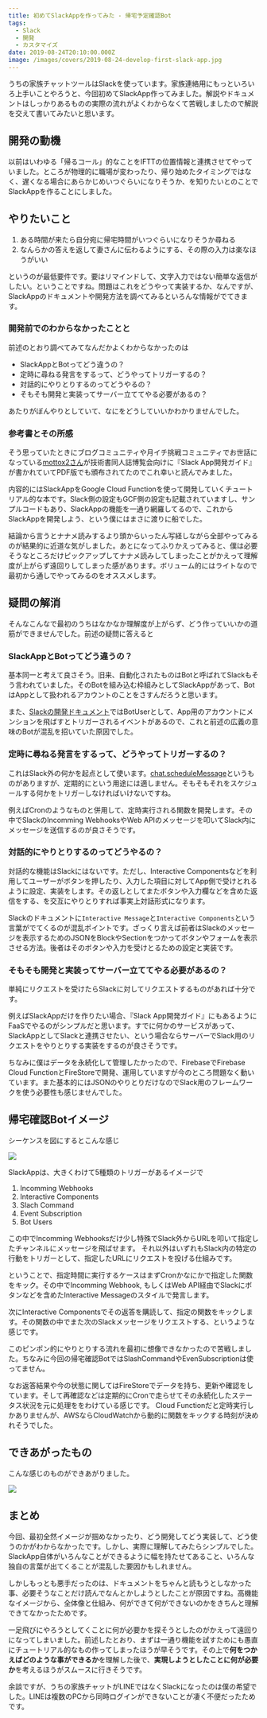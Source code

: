 ```yaml
---
title: 初めてSlackAppを作ってみた - 帰宅予定確認Bot
tags:
  - Slack
  - 開発
  - カスタマイズ
date: 2019-08-24T20:10:00.000Z
image: /images/covers/2019-08-24-develop-first-slack-app.jpg
---
```

うちの家族チャットツールはSlackを使っています。家族連絡用にもっといろいろ上手いことやろうと、今回初めてSlackApp作ってみました。解説やドキュメントはしっかりあるものの実際の流れがよくわからなくて苦戦しましたので解説を交えて書いてみたいと思います。

## 開発の動機
以前はいわゆる「帰るコール」的なことをIFTTの位置情報と連携させてやっていました。ところが物理的に職場が変わったり、帰り始めたタイミングではなく、遅くなる場合にあらかじめいつぐらいになりそうか、を知りたいとのことでSlackAppを作ることにしました。

## やりたいこと
1. ある時間が来たら自分宛に帰宅時間がいつぐらいになりそうか尋ねる
2. なんらかの答えを返して妻さんに伝わるようにする、その際の入力は楽なほうがいい

というのが最低要件です。要はリマインドして、文字入力ではない簡単な返信がしたい。ということですね。問題はこれをどうやって実装するか、なんですが、SlackAppのドキュメントや開発方法を調べてみるといろんな情報がでてきます。

### 開発前でのわからなかったことと
前述のとおり調べてみてなんだかよくわからなかったのは
+ SlackAppとBotってどう違うの？
+ 定時に尋ねる発言をするって、どうやってトリガーするの？
+ 対話的にやりとりするのってどうやるの？
+ そもそも開発と実装ってサーバー立ててやる必要があるの？

あたりがぼんやりとしていて、なにをどうしていいかわかりませんでした。

### 参考書とその所感
そう思っていたときにブログコミュニティや月イチ挑戦コミュニティでお世話になっている[mottox2さん](https://mottox2.com)が技術書同人誌博覧会向けに『Slack App開発ガイド』が書かれていてPDF版でも頒布されてたのでこれ幸いと読んでみました。

<LinkCard url="https://booth.pm/ja/items/1475515" title="Slack App開発ガイド - mottox2（つのぶえ出版） - BOOTH" description="「Slackを活用したプログラムを書きたい！けど何を使ったらいいか分からない」という人に向けたSlack App開発ガイドです。 Slack Appを取り巻くものは流れが早くすでに非推奨（deprecated）になっているものも多いです。公式ドキュメントを読めば何が推奨されてのかはわかりますが、全貌を捉えるのが難しく入門する立場の人にとっては辛いのが現状でしょう。 この本では複数のSlack Appを作っていきます。その中で、開発手法に触れ慣れていくのが目的です。" image-url="https://booth.pximg.net/c/620x620/c2a55594-9acb-44a0-ad33-e191e603e143/i/1475515/2484a9e1-551a-47e1-992b-36df2da25de0_base_resized.jpg" />

内容的にはSlackAppをGoogle Cloud Functionを使って開発していくチュートリアル的な本です。Slack側の設定もGCF側の設定も記載されていますし、サンプルコードもあり、SlackAppの機能を一通り網羅してるので、これからSlackAppを開発しよう、という僕にはまさに渡りに船でした。

結論から言うとナナメ読みするより頭からいったん写経しながら全部やってみるのが結果的に近道な気がしました。あとになってふりかえってみると、僕は必要そうなところだけピックアップしてナナメ読みしてしまったことがかえって理解度が上がらず遠回りしてしまった感があります。ボリューム的にはライトなので最初から通しでやってみるのをオススメします。

## 疑問の解消
そんなこんなで最初のうちはなかなか理解度が上がらず、どう作っていいかの道筋ができませんでした。前述の疑問に答えると

### SlackAppとBotってどう違うの？
基本同一と考えて良さそう。旧来、自動化されたものはBotと呼ばれてSlackもそう言われていました。そのBotを組み込む枠組みとしてSlackAppがあって、BotはAppとして扱われるアカウントのことをさすんだろうと思います。

また、[Slackの開発ドキュメント](https://api.slack.com)ではBotUserとして、App用のアカウントにメンションを飛ばすとトリガーされるイベントがあるので、これと前述の広義の意味のBotが混乱を招いていた原因でした。

### 定時に尋ねる発言をするって、どうやってトリガーするの？
これはSlack外の何かを起点として使います。[chat.scheduleMessage](https://api.slack.com/methods/chat.scheduleMessage)というものがありますが、定期的にという用途には適しません。そもそもそれをスケジュールする何かをトリガーしなければいけないですね。

例えばCronのようなものと併用して、定時実行される関数を開発します。その中でSlackのIncomming WebhooksやWeb APIのメッセージを叩いてSlack内にメッセージを送信するのが良さそうです。

### 対話的にやりとりするのってどうやるの？
対話的な機能はSlackにはないです。ただし、Interactive Componentsなどを利用してユーザーがボタンを押したり、入力した項目に対してApp側で受けとれるように設定、実装をします。その返しとしてまたボタンや入力欄などを含めた返信をする、を交互にやりとりすれば事実上対話形式になります。

Slackのドキュメントに`Interactive Message`と`Interactive Components`という言葉がでてくるのが混乱ポイントです。ざっくり言えば前者はSlackのメッセージを表示するためのJSONをBlockやSectionをつかってボタンやフォームを表示させる方法。後者はそのボタンや入力を受けとるための設定と実装です。

### そもそも開発と実装ってサーバー立ててやる必要があるの？
単純にリクエストを受けたらSlackに対してリクエストするものがあれば十分です。

例えばSlackAppだけを作りたい場合、『Slack App開発ガイド』にもあるようにFaaSでやるのがシンプルだと思います。すでに何かのサービスがあって、SlackAppとしてSlackと連携させたい、という場合ならサーバーでSlack用のリクエストをやりとりする実装をするのが良さそうです。

ちなみに僕はデータを永続化して管理したかったので、FirebaseでFirebase Cloud FunctionとFireStoreで開発、運用していますが今のところ問題なく動いています。また基本的にはJSONのやりとりだけなのでSlack用のフレームワークを使う必要性も感じませんでした。

## 帰宅確認Botイメージ
シーケンスを図にするとこんな感じ

![](https://lh3.googleusercontent.com/IoPA2KSfQjLTQ0G6sOAiFk4ms-VpMzEz49e5R0i40eX2nVxnS0nB6GrUzQht8hIc0XbTHOXuptQWxWmTcCdk6Rl7W5DoqrR7WC1kf3jUwkKgNIks5W2rMUXXO7J2__iZ4yVJJKoOZ8plt3y2paibOuvsu7e7RfJ5DGvTYcxx1MNOBcLQm4444UaQSxAJvpc-u1idaaMIm1v3Qj960RxsF2csjAWWWQw77q1owCegyRxPw6HO4rcTGzZPuc39K8TsP6A5gyo4-it4j0Ncix99cA7W6ibTbK5uEytf3Ai5JjTu358Gw2oT5FlNREwCzKUhf3nj8NxYG5n62ETxOM7h_RmnNXpKTK3uDcnx13mqEP03y75h-xdnJbbJ0ObFgV1u_LOVRIdNj_-MHFqai4yqZid8sz2jIqrqEwlpL7JgN9yWaW8eavOESGBx3XIMlfHv93W6JQr9tAnA6zEzfoyKq5Jmcnyks6IiYuovlo70KWvRDiBIwo6L7CZW_WTUd81hzunJI_jgy7vPm0aiZckfCbL8c57jAv3uZ_7YhOdQXegPSk5lNl68JcBcykCdbkFFhmVwQ9F7vfd3YNckT_W1yvYBOwd8xQ1JpUDTv0L--wC0j4WODh6APW1_b6h7pSPIAtl4uUPYkjCvjt0XsUp4hC5uQ81uWLaKJMVG6qBZ6SdyEgzL190-PAECQAHOH8A13OFiHSNGriqTKgXR5oAKm72m=w685-h1147-no)

SlackAppは、大きくわけて5種類のトリガーがあるイメージで
1. Incomming Webhooks
2. Interactive Components
3. Slach Command
4. Event Subscription
5. Bot Users

この中でIncomming Webhooksだけ少し特殊でSlack外からURLを叩いて指定したチャンネルにメッセージを飛ばせます。
それ以外はいずれもSlack内の特定の行動をトリガーとして、指定したURLにリクエストを投げる仕組みです。

ということで、指定時間に実行するケースはまずCronかなにかで指定した関数をキック。その中でIncomming Webhook, もしくはWeb API経由でSlackにボタンなどを含めたInteractive Messageのスタイルで発言します。

次にInteractive Componentsでその返答を購読して、指定の関数をキックします。その関数の中でまた次のSlackメッセージをリクエストする、というような感じです。

このピンポン的にやりとりする流れを最初に想像できなかったので苦戦しました。ちなみに今回の帰宅確認BotではSlashCommandやEvenSubscriptionは使ってません。

なお返答結果や今の状態に関してはFireStoreでデータを持ち、更新や確認をしています。そして再確認などは定期的にCronで走らせてその永続化したステータス状況を元に処理ををわけている感じです。
Cloud Functionだと定時実行しかありませんが、AWSならCloudWatchから動的に関数をキックする時刻が決めれそうでした。

## できあがったもの
こんな感じのものができあがりました。

![](https://lh3.googleusercontent.com/QEMwYqsZ0UgEz5M69F_jl55Gjd12nvTPlZkA9T3mTJqdBceFZYCj-0-aSGX00awy3bsRIoHcGxtelTvkTP-c-zINNgz2v6myHhgVAQQZhorBSiooMjFliO08DYpF8xLN_3YzqoofBFlkuMT1_bmVJRD-aVVnCweZt3z6Ip5tWuRd9LjU4Qq2t1JD9IA0CXGH0_ZGMe7K2AxvAgAQEF39shsg8jnIYoVlXjvA1DBfVYMsPz2UGfdrxC-nxtVZIiXFOZfa7jr_MmIbx0wDdgs-SAacpdW3R4JiZ1fWKoJ9t0tgUueSnmKZPs7ZdksheNGZsWEsgu1z3mG0ud5RxZmwgu4dT1Zf0hXB8KJZ7gM8MewdJrOn9nJ5ZQVNvZMPL4oi-WHGje15GRz-ex7YS9wT-SAVz0wdRqrmIcPIjSMpUmYzA13gzvRnW10xVdnDbmaJmzjWC9ff3qDx-hDHvuLkIINcJSMsk4wtXlf5LhODzRjNzIiBUZMg05FqvcxfVP9uugmWbrdOZZenVNDPwrLprzv8aAuYGgkX3fFb4EWFgOFVuF8b2weIkHSL4BFEGZBVIjYIXeJOoEWJl65dDiQq0BTGcdGaIOLnptc0JFW--zL9vU9saOd-aNi-ppvSJHZByFoQhoy93gPt78J-kAQAMK8mzO6l42kbIypUt9EAB2BB7eS0u5vH1A2_lmGi77UTp9-6F5bj9cxbTXf5n1MKSwlw=w720-h330-no)

## まとめ
今回、最初全然イメージが掴めなかったり、どう開発してどう実装して、どう使うのかがわからなかったです。しかし、実際に理解してみたらシンプルでした。SlackApp自体がいろんなことができるように幅を持たせてあること、いろんな独自の言葉が出てくることが混乱した要因かもしれません。

しかしもっとも悪手だったのは、ドキュメントをちゃんと読もうとしなかった事、必要そうなことだけ読んでなんとかしようとしたことが原因ですね。高機能なイメージから、全体像と仕組み、何ができて何ができないのかをきちんと理解できてなかったためです。

一足飛びにやろうとしてくことに何が必要かを探そうとしたのがかえって遠回りになってしまいました。前述したとおり、まずは一通り機能を試すためにも愚直にチュートリアル的なもの作ってしまったほうが早そうです。その上で**何をつかえばどのような事ができるか**を理解した後で、**実現しようとしたことに何が必要か**を考えるほうがスムースに行きそうです。

余談ですが、うちの家族チャットがLINEではなくSlackになったのは僕の希望でした。LINEは複数のPCから同時ログインができないことが凄く不便だったためです。

